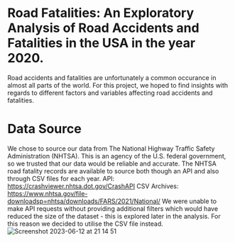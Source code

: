 # Road Fatalities: An Exploratory Analysis of Road Accidents and Fatalities in the USA in the year 2020.

Road accidents and fatalities are unfortunately a common occurance in almost all parts of the world. For this project, we hoped to find insights with regards to different factors and variables affecting road accidents and fatalities.

# Data Source

We chose to source our data from The National Highway Traffic Safety Administration (NHTSA). This is an agency of the U.S. federal government, so we trusted that our data would be reliable and accurate. The NHTSA road fatality records are available to source both though an API and also through CSV files for each year.
API: https://crashviewer.nhtsa.dot.gov/CrashAPI
CSV Archives: https://www.nhtsa.gov/file-downloadsp=nhtsa/downloads/FARS/2021/National/
We were unable to make API requests without providing additional filters which would have reduced the size of the dataset - this is explored later in the analysis. For this reason we decided to utilise the CSV file instead.
![Screenshot 2023-06-12 at 21 14 51](https://github.com/lishanisrikaran/project-1/assets/127614970/6840adda-4a2a-40c6-aa9f-e94f0bec7a7b)
